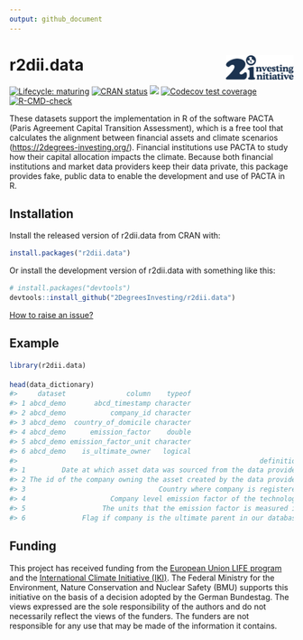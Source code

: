 ```yaml
---
output: github_document
---
```


<!-- README.md is generated from README.Rmd. Please edit that file -->



# r2dii.data <img src="man/figures/logo.svg" align="right" width="120" />

<!-- badges: start -->
[![Lifecycle: maturing](https://img.shields.io/badge/lifecycle-maturing-blue.svg)](https://lifecycle.r-lib.org/articles/stages.html)
[![CRAN status](https://www.r-pkg.org/badges/version/r2dii.data)](https://CRAN.R-project.org/package=r2dii.data)
[![](https://cranlogs.r-pkg.org/badges/grand-total/r2dii.data)](https://CRAN.R-project.org/package=r2dii.data)
[![Codecov test coverage](https://codecov.io/gh/2DegreesInvesting/r2dii.data/branch/main/graph/badge.svg)](https://codecov.io/gh/2DegreesInvesting/r2dii.data?branch=main)
[![R-CMD-check](https://github.com/2DegreesInvesting/r2dii.data/actions/workflows/R-CMD-check.yaml/badge.svg)](https://github.com/2DegreesInvesting/r2dii.data/actions/workflows/R-CMD-check.yaml)
<!-- badges: end -->

These datasets support the implementation in R of
the software PACTA (Paris Agreement Capital Transition Assessment),
which is a free tool that calculates the alignment between financial
assets and climate scenarios (<https://2degrees-investing.org/>).
Financial institutions use PACTA to study how their capital
allocation impacts the climate. Because both financial institutions
and market data providers keep their data private, this package
provides fake, public data to enable the development and use of
PACTA in R.

## Installation

Install the released version of r2dii.data from CRAN with:

```r
install.packages("r2dii.data")
```

Or install the development version of r2dii.data with something like this:

```r
# install.packages("devtools")
devtools::install_github("2DegreesInvesting/r2dii.data")
```

[How to raise an issue?](https://2degreesinvesting.github.io/posts/2020-06-26-instructions-to-raise-an-issue/)

## Example


```r
library(r2dii.data)

head(data_dictionary)
#>     dataset               column    typeof
#> 1 abcd_demo       abcd_timestamp character
#> 2 abcd_demo           company_id character
#> 3 abcd_demo  country_of_domicile character
#> 4 abcd_demo      emission_factor    double
#> 5 abcd_demo emission_factor_unit character
#> 6 abcd_demo    is_ultimate_owner   logical
#>                                                            definition
#> 1         Date at which asset data was sourced from the data provider
#> 2 The id of the company owning the asset created by the data provider
#> 3                                 Country where company is registered
#> 4                     Company level emission factor of the technology
#> 5                   The units that the emission factor is measured in
#> 6              Flag if company is the ultimate parent in our database
```



## Funding

This project has received funding from the [European Union LIFE
program](https://wayback.archive-it.org/12090/20210412123959/https://ec.europa.eu/easme/en/) and the [International Climate
Initiative
(IKI)](https://www.international-climate-initiative.com/en/details/project/measuring-paris-agreement-alignment-and-financial-risk-in-financial-markets-18_I_351-2982).
The Federal Ministry for the Environment, Nature Conservation and Nuclear Safety
(BMU) supports this initiative on the basis of a decision adopted by the German
Bundestag. The views expressed are the sole responsibility of the authors and do
not necessarily reflect the views of the funders. The funders are not
responsible for any use that may be made of the information it contains.



